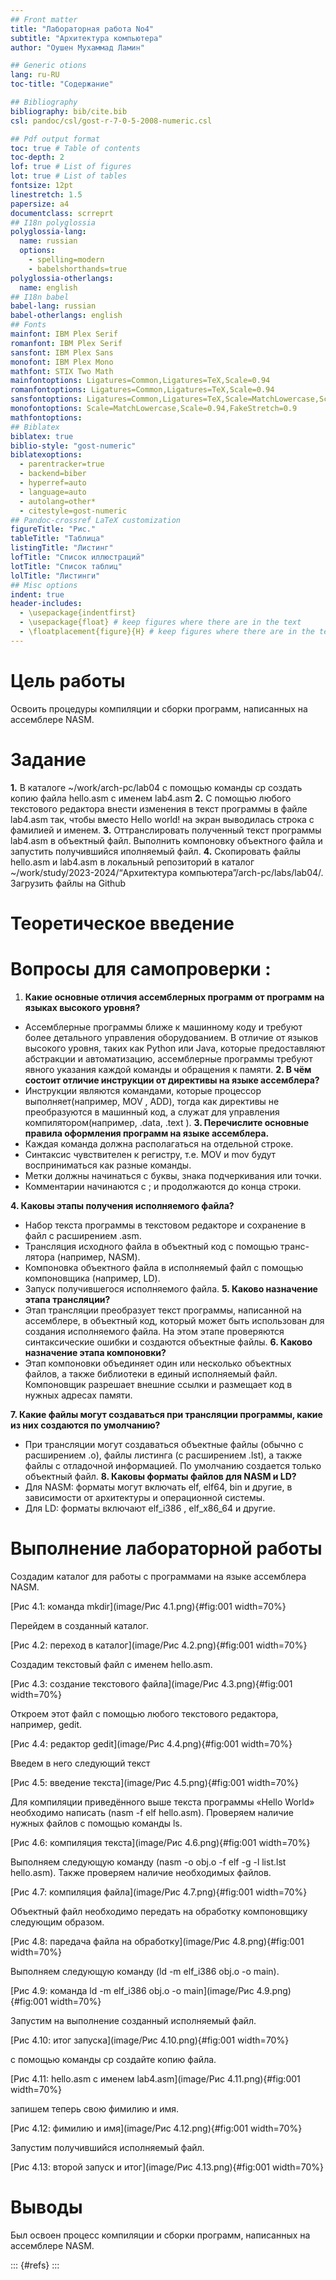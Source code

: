 ```yaml
---
## Front matter
title: "Лабораторная работа No4"
subtitle: "Архитектура компьютера"
author: "Оушен Мухаммад Ламин"

## Generic otions
lang: ru-RU
toc-title: "Содержание"

## Bibliography
bibliography: bib/cite.bib
csl: pandoc/csl/gost-r-7-0-5-2008-numeric.csl

## Pdf output format
toc: true # Table of contents
toc-depth: 2
lof: true # List of figures
lot: true # List of tables
fontsize: 12pt
linestretch: 1.5
papersize: a4
documentclass: scrreprt
## I18n polyglossia
polyglossia-lang:
  name: russian
  options:
	- spelling=modern
	- babelshorthands=true
polyglossia-otherlangs:
  name: english
## I18n babel
babel-lang: russian
babel-otherlangs: english
## Fonts
mainfont: IBM Plex Serif
romanfont: IBM Plex Serif
sansfont: IBM Plex Sans
monofont: IBM Plex Mono
mathfont: STIX Two Math
mainfontoptions: Ligatures=Common,Ligatures=TeX,Scale=0.94
romanfontoptions: Ligatures=Common,Ligatures=TeX,Scale=0.94
sansfontoptions: Ligatures=Common,Ligatures=TeX,Scale=MatchLowercase,Scale=0.94
monofontoptions: Scale=MatchLowercase,Scale=0.94,FakeStretch=0.9
mathfontoptions:
## Biblatex
biblatex: true
biblio-style: "gost-numeric"
biblatexoptions:
  - parentracker=true
  - backend=biber
  - hyperref=auto
  - language=auto
  - autolang=other*
  - citestyle=gost-numeric
## Pandoc-crossref LaTeX customization
figureTitle: "Рис."
tableTitle: "Таблица"
listingTitle: "Листинг"
lofTitle: "Список иллюстраций"
lotTitle: "Список таблиц"
lolTitle: "Листинги"
## Misc options
indent: true
header-includes:
  - \usepackage{indentfirst}
  - \usepackage{float} # keep figures where there are in the text
  - \floatplacement{figure}{H} # keep figures where there are in the text
---
```


# Цель работы

Освоить процедуры компиляции и сборки программ, написанных на ассемблере
NASM.

# Задание

**1.** В каталоге ~/work/arch-pc/lab04 с помощью команды cp создать копию файла
hello.asm с именем lab4.asm
**2.** С помощью любого текстового редактора внести изменения в текст программы в
файле lab4.asm так, чтобы вместо Hello world! на экран выводилась строка с
фамилией и именем.
**3.** Оттранслировать полученный текст программы lab4.asm в объектный файл.
Выполнить компоновку объектного файла и запустить получившийся иполняемый
файл.
**4.** Скопировать файлы hello.asm и lab4.asm в локальный репозиторий в каталог
~/work/study/2023-2024/“Архитектура компьютера”/arch-pc/labs/lab04/.
Загрузить файлы на Github


# Теоретическое введение

# Вопросы для самопроверки :

1. **Какие основные отличия ассемблерных программ от программ на языках
высокого уровня?**
- Ассемблерные программы ближе к машинному коду и требуют более детального
управления оборудованием. В отличие от языков высокого уровня, таких как
Python или Java, которые предоставляют абстракции и автоматизацию,
ассемблерные программы требуют явного указания каждой команды и
обращения к памяти.
**2. В чём состоит отличие инструкции от директивы на языке ассемблера?**
- Инструкции являются командами, которые процессор выполняет(например, MOV
, ADD), тогда как директивы не преобразуются в машинный код, а служат для
управления компилятором(например, .data, .text ).
**3. Перечислите основные правила оформления программ на языке
ассемблера.**
- Каждая команда должна располагаться на отдельной строке.
- Синтаксис чувствителен к регистру, т.е. MOV и mov будут восприниматься как
разные команды.
- Метки должны начинаться с буквы, знака подчеркивания или точки.
- Комментарии начинаются с ; и продолжаются до конца строки.


**4. Каковы этапы получения исполняемого файла?**
- Набор текста программы в текстовом редакторе и сохранение в файл с
расширением .asm.
- Трансляция исходного файла в объектный код с помощью транс-лятора
(например, NASM).
- Компоновка объектного файла в исполняемый файл с помощью компоновщика
(например, LD).
- Запуск получившегося исполняемого файла.
**5. Каково назначение этапа трансляции?**
- Этап трансляции преобразует текст программы, написанной на ассемблере, в
объектный код, который может быть использован для создания исполняемого
файла. На этом этапе проверяются синтаксические ошибки и создаются объектные
файлы.
**6. Каково назначение этапа компоновки?**
- Этап компоновки объединяет один или несколько объектных файлов, а также
библиотеки в единый исполняемый файл. Компоновщик разрешает внешние
ссылки и размещает код в нужных адресах памяти.


**7. Какие файлы могут создаваться при трансляции программы, какие из них
создаются по умолчанию?**
- При трансляции могут создаваться объектные файлы (обычно с расширением .o),
файлы листинга (с расширением .lst), а также файлы с отладочной информацией.
По умолчанию создается только объектный файл.
**8. Каковы форматы файлов для NASM и LD?**
- Для NASM: форматы могут включать elf, elf64, bin и другие, в зависимости от
архитектуры и операционной системы.
- Для LD: форматы включают elf_i386 , elf_x86_64 и другие.
# Выполнение лабораторной работы


Создадим каталог для работы с программами на языке ассемблера NASM.


[Рис 4.1: команда mkdir](image/Рис 4.1.png){#fig:001 width=70%}


Перейдем в созданный каталог.

[Рис 4.2: переход в каталог](image/Рис 4.2.png){#fig:001 width=70%}

Создадим текстовый файл с именем hello.asm.

[Рис 4.3: создание текстового файла](image/Рис 4.3.png){#fig:001 width=70%}

Откроем этот файл с помощью любого текстового редактора, например, gedit.

[Рис 4.4: редактор gedit](image/Рис 4.4.png){#fig:001 width=70%}

Введем в него следующий текст

[Рис 4.5: введение текста](image/Рис 4.5.png){#fig:001 width=70%}

Для компиляции приведённого выше текста программы «Hello World» необходимо
написать (nasm -f elf hello.asm). Проверяем наличие нужных файлов с помощью
команды ls.

[Рис 4.6: компиляция текста](image/Рис 4.6.png){#fig:001 width=70%}

Выполняем следующую команду (nasm -o obj.o -f elf -g -l list.lst hello.asm). Также
проверяем наличие необходимых файлов.

[Рис 4.7: компиляция файла](image/Рис 4.7.png){#fig:001 width=70%}

Объектный файл необходимо передать на обработку компоновщику следующим
образом.

[Рис 4.8: паредача файла на обработку](image/Рис 4.8.png){#fig:001 width=70%}

Выполняем следующую команду (ld -m elf_i386 obj.o -o main).

[Рис 4.9: команда ld -m elf_i386 obj.o -o main](image/Рис 4.9.png){#fig:001 width=70%}

Запустим на выполнение созданный исполняемый файл.

[Рис 4.10: итог запуска](image/Рис 4.10.png){#fig:001 width=70%}

с помощью команды cp создайте копию файла.

[Рис 4.11: hello.asm с именем lab4.asm](image/Рис 4.11.png){#fig:001 width=70%}

запишем теперь свою фимилию и имя.

[Рис 4.12: фимилию и имя](image/Рис 4.12.png){#fig:001 width=70%}

Запустим получившийся исполняемый файл.

[Рис 4.13: второй запуск и итог](image/Рис 4.13.png){#fig:001 width=70%}


# Выводы

Был освоен процесс компиляции и сборки программ, написанных на ассемблере
NASM.


::: {#refs}
:::
